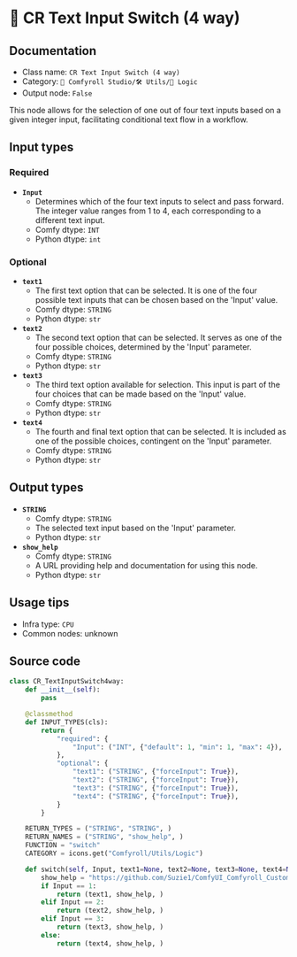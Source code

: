 # 🔀 CR Text Input Switch (4 way)
## Documentation
- Class name: `CR Text Input Switch (4 way)`
- Category: `🧩 Comfyroll Studio/🛠️ Utils/🔀 Logic`
- Output node: `False`

This node allows for the selection of one out of four text inputs based on a given integer input, facilitating conditional text flow in a workflow.
## Input types
### Required
- **`Input`**
    - Determines which of the four text inputs to select and pass forward. The integer value ranges from 1 to 4, each corresponding to a different text input.
    - Comfy dtype: `INT`
    - Python dtype: `int`
### Optional
- **`text1`**
    - The first text option that can be selected. It is one of the four possible text inputs that can be chosen based on the 'Input' value.
    - Comfy dtype: `STRING`
    - Python dtype: `str`
- **`text2`**
    - The second text option that can be selected. It serves as one of the four possible choices, determined by the 'Input' parameter.
    - Comfy dtype: `STRING`
    - Python dtype: `str`
- **`text3`**
    - The third text option available for selection. This input is part of the four choices that can be made based on the 'Input' value.
    - Comfy dtype: `STRING`
    - Python dtype: `str`
- **`text4`**
    - The fourth and final text option that can be selected. It is included as one of the possible choices, contingent on the 'Input' parameter.
    - Comfy dtype: `STRING`
    - Python dtype: `str`
## Output types
- **`STRING`**
    - Comfy dtype: `STRING`
    - The selected text input based on the 'Input' parameter.
    - Python dtype: `str`
- **`show_help`**
    - Comfy dtype: `STRING`
    - A URL providing help and documentation for using this node.
    - Python dtype: `str`
## Usage tips
- Infra type: `CPU`
- Common nodes: unknown


## Source code
```python
class CR_TextInputSwitch4way:
    def __init__(self):
        pass

    @classmethod
    def INPUT_TYPES(cls):
        return {
            "required": {
                "Input": ("INT", {"default": 1, "min": 1, "max": 4}),
            },
            "optional": {
                "text1": ("STRING", {"forceInput": True}),
                "text2": ("STRING", {"forceInput": True}),
                "text3": ("STRING", {"forceInput": True}),
                "text4": ("STRING", {"forceInput": True}),  
            }
        }

    RETURN_TYPES = ("STRING", "STRING", )
    RETURN_NAMES = ("STRING", "show_help", )
    FUNCTION = "switch"
    CATEGORY = icons.get("Comfyroll/Utils/Logic")

    def switch(self, Input, text1=None, text2=None, text3=None, text4=None):
        show_help = "https://github.com/Suzie1/ComfyUI_Comfyroll_CustomNodes/wiki/Logic-Nodes#cr-text-input-switch-4-way"
        if Input == 1:
            return (text1, show_help, )
        elif Input == 2:
            return (text2, show_help, )
        elif Input == 3:
            return (text3, show_help, )
        else:
            return (text4, show_help, )            

```
